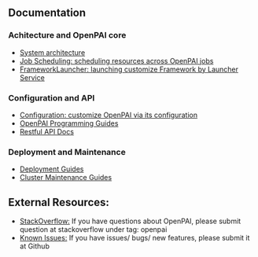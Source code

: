 ## Documentation
### Achitecture and OpenPAI core
- [System architecture](./system_architecture.md)
- [Job Scheduling: scheduling resources across OpenPAI jobs](https://github.com/Microsoft/pai/blob/master/hadoop-ai/README.md)
- [FrameworkLauncher: launching customize Framework by Launcher Service](https://github.com/Microsoft/pai/blob/master/frameworklauncher/README.md)
### Configuration and API
- [Configuration: customize OpenPAI via its configuration](https://github.com/Microsoft/pai/blob/master/pai-management/doc/how-to-write-pai-configuration.md#cluster_configuration)
- [OpenPAI Programming Guides](https://github.com/Microsoft/pai/blob/master/examples/README.md)
- [Restful API Docs](https://github.com/Microsoft/pai/blob/master/rest-server/README.md)
### Deployment and Maintenance
- [Deployment Guides](https://github.com/Microsoft/pai/blob/master/pai-management/doc/cluster-bootup.md)
- [Cluster Maintenance Guides](https://github.com/Microsoft/pai/wiki/Maintenance-(Service-&-Machine))
## External Resources:
- [StackOverflow:](./stackoverflow.md) If you have questions about OpenPAI, please submit question at stackoverflow under tag: openpai
- [Known Issues:](https://github.com/Microsoft/pai/wiki/Issue-tracking) If you have issues/ bugs/ new features, please submit it at Github 
